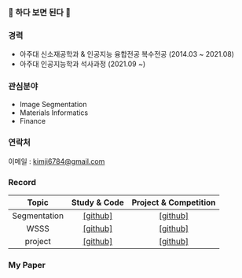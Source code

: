 ### 👋 하다 보면 된다 👋

### 경력
- 아주대 신소재공학과 & 인공지능 융합전공 복수전공 (2014.03 ~ 2021.08)
- 아주대 인공지능학과 석사과정 (2021.09 ~)

### 관심분야
- Image Segmentation
- Materials Informatics
- Finance

### 연락처
이메일 : kimji6784@gmail.com

### Record
Topic | Study & Code | Project & Competition
:---: | :---: | :---: |
Segmentation | [[github]](https://github.com/kgh6784/segmentation) | [[github]]() |
WSSS | [[github]]() | [[github]]() |
project | [[github]]() | [[github]]() |

### My Paper

